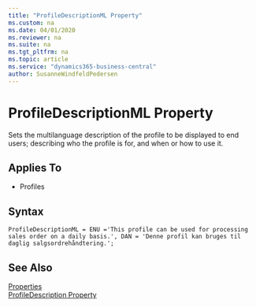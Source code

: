 ```yaml
---
title: "ProfileDescriptionML Property"
ms.custom: na
ms.date: 04/01/2020
ms.reviewer: na
ms.suite: na
ms.tgt_pltfrm: na
ms.topic: article
ms.service: "dynamics365-business-central"
author: SusanneWindfeldPedersen
---
```


# ProfileDescriptionML Property
Sets the multilanguage description of the profile to be displayed to end users; describing who the profile is for, and when or how to use it.
    
## Applies To  
- Profiles

## Syntax
```
ProfileDescriptionML = ENU ='This profile can be used for processing sales order on a daily basis.', DAN = 'Denne profil kan bruges til daglig salgsordrehåndtering.';
```

## See Also  
[Properties](devenv-properties.md)  
[ProfileDescription Property](devenv-profiledescription-property.md)